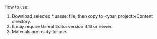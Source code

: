 How to use:
1. Download selected *.uasset file, then copy to <your_project>/Content directory.
2. It may require Unreal Editor version 4.18 or newer.
3. Materials are ready-to-use.
